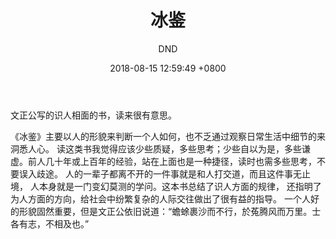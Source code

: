 ﻿---
layout: post
title:  "冰鉴"
date:   2018-08-15 12:59:49 +0800
categories: Book
tags: Book
img: http://or4d8nhvk.bkt.clouddn.com/18-8-28/17119381.jpg
author: DND
---

文正公写的识人相面的书，读来很有意思。

《冰鉴》主要以人的形貌来判断一个人如何，也不乏通过观察日常生活中细节的来洞悉人心。
读这类书我觉得应该少些质疑，多些思考；少些自以为是，多些谦虚。前人几十年或上百年的经验，站在上面也是一种捷径，读时也需多些思考，不要误入歧途。
人的一辈子都离不开的一件事就是和人打交道，而且这件事无止境，
人本身就是一门变幻莫测的学问。这本书总结了识人方面的规律，
还指明了为人方面的方向，给社会中纷繁复杂的人际交往做出了很有益的指导。
一个人好的形貌固然重要，但是文正公依旧说道：“蟾蜍裹沙而不行，於菟腾风而万里。士各有志，不相及也。”




